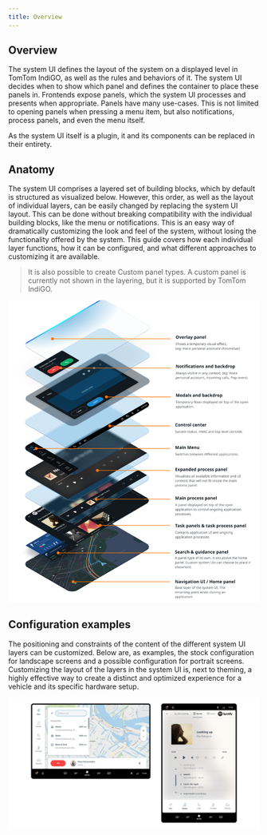 ```yaml
---
title: Overview
---
```


## Overview

The system UI defines the layout of the system on a displayed level in TomTom IndiGO, as well as the 
rules and behaviors of it. The system UI decides when to show which panel and defines the container 
to place these panels in. Frontends expose panels, which the system UI processes and presents when 
appropriate. Panels have many use-cases. This is not limited to opening panels when pressing a menu 
item, but also notifications, process panels, and even the menu itself. 

As the system UI itself is a plugin, it and its components can be replaced in their entirety.

## Anatomy

The system UI comprises a layered set of building blocks, which by default is structured as 
visualized below. However, this order, as well as the layout of individual layers, can be easily 
changed by replacing the system UI layout. This can be done without breaking compatibility with the 
individual building blocks, like the menu or notifications. This is an easy way of dramatically 
customizing the look and feel of the system, without losing the functionality offered by the system. 
This guide covers how each individual layer functions, how it can be configured, and what different 
approaches to customizing it are available.

<Blockquote>
    It is also possible to create Custom panel types. A custom panel is currently not shown in 
    the layering, but it is supported by TomTom IndiGO.
</Blockquote>

![anatomy](images/overview/anatomy.png)

## Configuration examples

The positioning and constraints of the content of the different system UI layers can be customized. 
Below are, as examples, the stock configuration for landscape screens and a possible configuration 
for portrait screens. Customizing the layout of the layers in the system UI is, next to theming, a 
highly effective way to create a distinct and optimized experience for a vehicle and its specific 
hardware setup.

![anatomy](images/overview/configuration.png)